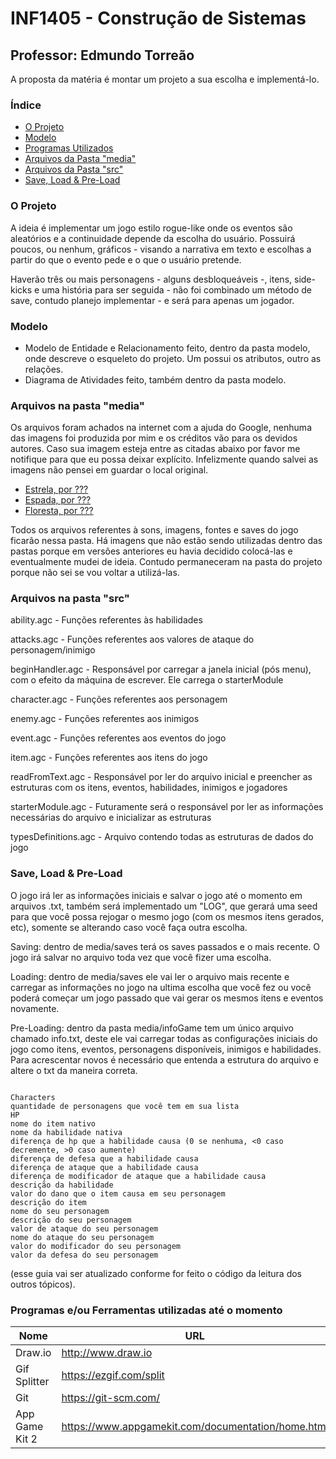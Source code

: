 ﻿# INF1405 - Construção de Sistemas
## Professor: Edmundo Torreão

A proposta da matéria é montar um projeto a sua escolha e implementá-lo.

### Índice

 * [ O Projeto ](https://github.com/stephaniefay/inf1405#o-projeto)
 * [ Modelo ](https://github.com/stephaniefay/inf1405#modelo)
 * [ Programas Utilizados ](https://github.com/stephaniefay/inf1405#programas-eou-ferramentas-utilizadas-at%C3%A9-o-momento)
 * [ Arquivos da Pasta "media" ](https://github.com/stephaniefay/inf1405#arquivos-na-pasta-media)
 * [ Arquivos da Pasta "src" ](https://github.com/stephaniefay/inf1405#arquivos-na-pasta-src)
 * [ Save, Load & Pre-Load ](https://github.com/stephaniefay/inf1405#save-load--pre-load)

### O Projeto

A ideia é implementar um jogo estilo rogue-like onde os eventos são aleatórios e a continuidade depende da escolha do usuário. Possuirá poucos, ou nenhum, gráficos - visando a narrativa em texto e escolhas a partir do que o evento pede e o que o usuário pretende.

Haverão três ou mais personagens - alguns desbloqueáveis -, itens, side-kicks e uma história para ser seguida - não foi combinado um método de save, contudo planejo implementar - e será para apenas um jogador.

### Modelo

* Modelo de Entidade e Relacionamento feito, dentro da pasta modelo, onde descreve o esqueleto do projeto. Um possui os atributos, outro as relações.
* Diagrama de Atividades feito, também dentro da pasta modelo.

### Arquivos na pasta "media"

Os arquivos foram achados na internet com a ajuda do Google, nenhuma das imagens foi produzida por mim e os créditos vão para os devidos autores. Caso sua imagem esteja entre as citadas abaixo por favor me notifique para que eu possa deixar explícito. Infelizmente quando salvei as imagens não pensei em guardar o local original.

* [Estrela, por ???](http://static.tumblr.com/4df6c4cc48c95faa5cbcc14a01828a3a/qv6xy8l/kw3oetlc2/tumblr_static_4qezimh2iiasgogco0w0kcogk.gif)
* [Espada, por ???]( http://pixeljoint.com/files/icons/full/magic_sword.gif )
* [Floresta, por ???](http://www.animated-gifs.eu/category_nature/landscapes-forests/0016.gif)

Todos os arquivos referentes à sons, imagens, fontes e saves do jogo ficarão nessa pasta. Há imagens que não estão sendo utilizadas dentro das pastas porque em versões anteriores eu havia decidido colocá-las e eventualmente mudei de ideia. Contudo permaneceram na pasta do projeto porque não sei se vou voltar a utilizá-las.

### Arquivos na pasta "src"

ability.agc - Funções referentes às habilidades

attacks.agc - Funções referentes aos valores de ataque do personagem/inimigo

beginHandler.agc - Responsável por carregar a janela inicial (pós menu), com o efeito da máquina de escrever. Ele carrega o starterModule

character.agc - Funções referentes aos personagem

enemy.agc - Funções referentes aos inimigos

event.agc - Funções referentes aos eventos do jogo

item.agc - Funções referentes aos itens do jogo

readFromText.agc - Responsável por ler do arquivo inicial e preencher as estruturas com os itens, eventos, habilidades, inimigos e jogadores

starterModule.agc - Futuramente será o responsável por ler as informações necessárias do arquivo e inicializar as estruturas

typesDefinitions.agc - Arquivo contendo todas as estruturas de dados do jogo

### Save, Load & Pre-Load

O jogo irá ler as informações iniciais e salvar o jogo até o momento em arquivos .txt, também será implementado um "LOG", que gerará uma seed para que você possa rejogar o mesmo jogo (com os mesmos itens gerados, etc), somente se alterando caso você faça outra escolha.

Saving: dentro de media/saves terá os saves passados e o mais recente. O jogo irá salvar no arquivo toda vez que você fizer uma escolha.

Loading: dentro de media/saves ele vai ler o arquivo mais recente e carregar as informações no jogo na ultima escolha que você fez ou você poderá começar um jogo passado que vai gerar os mesmos itens e eventos novamente.

Pre-Loading: dentro da pasta media/infoGame tem um único arquivo chamado info.txt, deste ele vai carregar todas as configurações iniciais do jogo como itens, eventos, personagens disponíveis, inimigos e habilidades. Para acrescentar novos é necessário que entenda a estrutura do arquivo e altere o txt da maneira correta.

```

Characters
quantidade de personagens que você tem em sua lista
HP
nome do item nativo
nome da habilidade nativa
diferença de hp que a habilidade causa (0 se nenhuma, <0 caso decremente, >0 caso aumente)
diferença de defesa que a habilidade causa
diferença de ataque que a habilidade causa
diferença de modificador de ataque que a habilidade causa
descrição da habilidade
valor do dano que o item causa em seu personagem
descrição do item
nome do seu personagem
descrição do seu personagem
valor de ataque do seu personagem
nome do ataque do seu personagem
valor do modificador do seu personagem
valor da defesa do seu personagem

```

(esse guia vai ser atualizado conforme for feito o código da leitura dos outros tópicos).

### Programas e/ou Ferramentas utilizadas até o momento

| Nome | URL |
| ---- | --- |
| Draw.io | http://www.draw.io |
| Gif Splitter | https://ezgif.com/split |
| Git | https://git-scm.com/ |
| App Game Kit 2 | https://www.appgamekit.com/documentation/home.html |